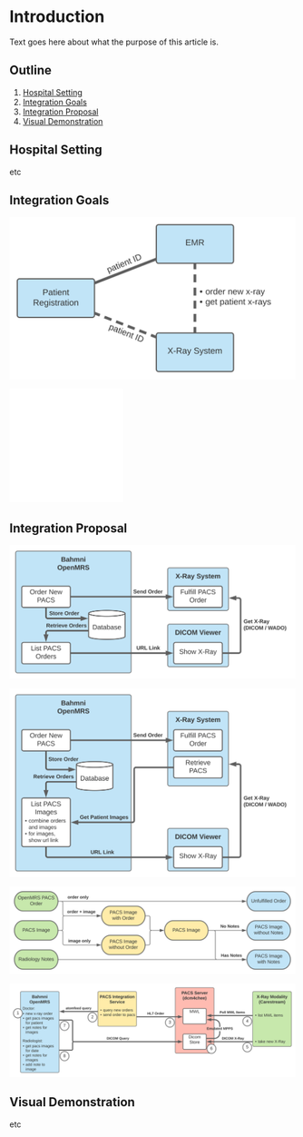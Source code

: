 # Introduction

Text goes here about what the purpose of this article is.

## Outline

1. [Hospital Setting](#hospital-setting)
2. [Integration Goals](#integration-goals)
3. [Integration Proposal](#integration-proposal)
4. [Visual Demonstration](#visual-demonstration)

## Hospital Setting

etc

## Integration Goals

![PACS System](./assets/images/pacs-systems.svg)

<embed src="./assets/images/pacs-systems.svgz" width="200px" height="200px" type="image/svg+xml" /> 

## Integration Proposal

![Default PACS Integration](./assets/images/pacs-default.svg)

![Proposed PACS Integration](./assets/images/pacs-proposal.svg)

![Combining Orders and PACS Images](./assets/images/combine-order-image-note.svg)

![PACS Setup Overview](./assets/images/pacs-flow.svg)

## Visual Demonstration

etc